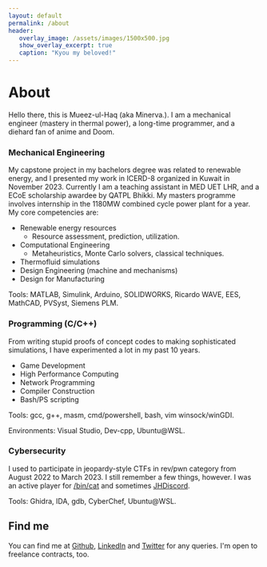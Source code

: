 ```yaml
---
layout: default
permalink: /about
header:
   overlay_image: /assets/images/1500x500.jpg
   show_overlay_excerpt: true
   caption: "Kyou my beloved!"
---
```

# About

Hello there, this is Mueez-ul-Haq (aka Minerva.). I am a mechanical engineer (mastery in thermal power), a long-time programmer, and a diehard fan of anime and Doom. 

### Mechanical Engineering
My capstone project in my bachelors degree was related to renewable energy, and I presented my work in ICERD-8 organized in Kuwait in November 2023.
Currently I am a teaching assistant in MED UET LHR, and a ECoE scholarship awardee by QATPL Bhikki. My masters programme involves internship in the 1180MW combined cycle power plant for a year.
My core competencies are:
- Renewable energy resources
	- Resource assessment, prediction, utilization.
- Computational Engineering 
	- Metaheuristics, Monte Carlo solvers, classical techniques.
- Thermofluid simulations
- Design Engineering (machine and mechanisms)
- Design for Manufacturing

Tools: MATLAB, Simulink, Arduino, SOLIDWORKS, Ricardo WAVE, EES, MathCAD, PVSyst, Siemens PLM.

### Programming (C/C++)
From writing stupid proofs of concept codes to making sophisticated simulations, I have experimented a lot in my past 10 years.
- Game Development
- High Performance Computing
- Network Programming
- Compiler Construction
- Bash/PS scripting

Tools: gcc, g++, masm, cmd/powershell, bash, vim winsock/winGDI.

Environments: Visual Studio, Dev-cpp, Ubuntu@WSL.

### Cybersecurity
I used to participate in jeopardy-style CTFs in rev/pwn category from August 2022 to March 2023. I still remember a few things, however. I was an active player for [/bin/cat](https://ctftime.org/team/211363) and sometimes [JHDiscord](https://ctftime.org/team/62434).

Tools: Ghidra, IDA, gdb, CyberChef, Ubuntu@WSL.

## Find me
You can find me at [Github](https://www.github.com/Minerva-007/), [LinkedIn](https://www.linkedin.com/in/Minerva-007) and [Twitter](https://www.twitter.com/__minerva__007) for any queries. I'm open to freelance contracts, too. 
